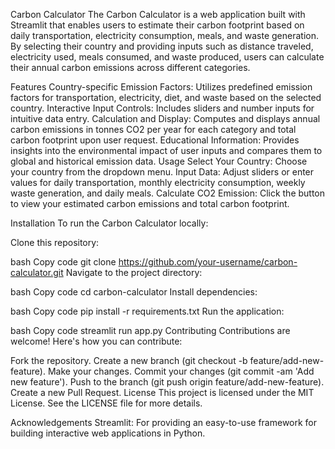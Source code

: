 Carbon Calculator
The Carbon Calculator is a web application built with Streamlit that enables users to estimate their carbon footprint based on daily transportation, electricity consumption, meals, and waste generation. By selecting their country and providing inputs such as distance traveled, electricity used, meals consumed, and waste produced, users can calculate their annual carbon emissions across different categories.


Features
Country-specific Emission Factors: Utilizes predefined emission factors for transportation, electricity, diet, and waste based on the selected country.
Interactive Input Controls: Includes sliders and number inputs for intuitive data entry.
Calculation and Display: Computes and displays annual carbon emissions in tonnes CO2 per year for each category and total carbon footprint upon user request.
Educational Information: Provides insights into the environmental impact of user inputs and compares them to global and historical emission data.
Usage
Select Your Country: Choose your country from the dropdown menu.
Input Data:
Adjust sliders or enter values for daily transportation, monthly electricity consumption, weekly waste generation, and daily meals.
Calculate CO2 Emission:
Click the button to view your estimated carbon emissions and total carbon footprint.


Installation
To run the Carbon Calculator locally:

Clone this repository:

bash
Copy code
git clone https://github.com/your-username/carbon-calculator.git
Navigate to the project directory:

bash
Copy code
cd carbon-calculator
Install dependencies:

bash
Copy code
pip install -r requirements.txt
Run the application:

bash
Copy code
streamlit run app.py
Contributing
Contributions are welcome! Here's how you can contribute:

Fork the repository.
Create a new branch (git checkout -b feature/add-new-feature).
Make your changes.
Commit your changes (git commit -am 'Add new feature').
Push to the branch (git push origin feature/add-new-feature).
Create a new Pull Request.
License
This project is licensed under the MIT License. See the LICENSE file for more details.

Acknowledgements
Streamlit: For providing an easy-to-use framework for building interactive web applications in Python.
